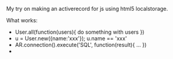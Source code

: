 My try on making an activerecord for js using html5 localstorage.

What works:
 - User.all(function(users){  do something with users })
 - u = User.new({name:'xxx'}); u.name == 'xxx'
 - AR.connection().execute('SQL', function(result){ ... })
 - 